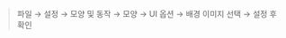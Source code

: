 <blockquote>
<p>파일 → 설정 → 모양 및 동작 → 모양 → UI 옵션 → 배경 이미지 선택 → 설정 후 확인</p>
</blockquote>
<p><img alt="" src="https://velog.velcdn.com/images/yjshin/post/f1b379f6-8112-41f2-bfd3-2ba7088014d7/image.png" /></p>
<p><img alt="" src="https://velog.velcdn.com/images/yjshin/post/aa4c5916-5a93-4e25-a8b6-eb2fa88658d6/image.png" /></p>
<p><img alt="" src="https://velog.velcdn.com/images/yjshin/post/b6daf49b-4e11-4069-ad50-3989d70c5d97/image.png" /></p>
<p><img alt="" src="https://velog.velcdn.com/images/yjshin/post/a7455e41-6d6d-48a9-b27f-2abc05972d45/image.png" /></p>